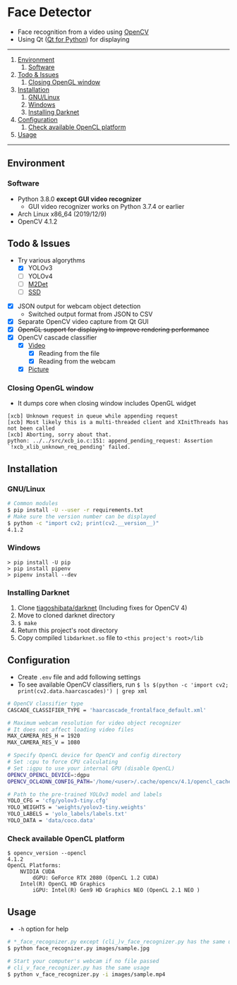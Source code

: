 # Face Detector

- Face recognition from a video using [OpenCV](https://pypi.org/project/opencv-python/)
- Using Qt ([Qt for Python](https://doc.qt.io/qtforpython/index.html)) for displaying

---

1. [Environment](#environment)
    1. [Software](#software)
1. [Todo & Issues](#todo--issues)
    1. [Closing OpenGL window](#closing-opengl-window)
1. [Installation](#installation)
    1. [GNU/Linux](#gnulinux)
    1. [Windows](#windows)
    1. [Installing Darknet](#installing-darknet)
1. [Configuration](#configuration)
    1. [Check available OpenCL platform](#check-available-opencl-platform)
1. [Usage](#usage)

---

## Environment

### Software

- Python 3.8.0 **except GUI video recognizer**
    - GUI video recognizer works on Python 3.7.4 or earlier
- Arch Linux x86_64 (2019/12/9)
- OpenCV 4.1.2

## Todo & Issues

- Try various algorythms
    - [x] YOLOv3
    - [ ] YOLOv4
    - [ ] [M2Det](https://qijiezhao.github.io/imgs/m2det.pdf)
    - [ ] [SSD](https://arxiv.org/pdf/1512.02325.pdf)
- [x] JSON output for webcam object detection
    - Switched output format from JSON to CSV
- [x] Separate OpenCV video capture from Qt GUI
- [x] ~~OpenGL support for displaying to improve rendering performance~~
- [x] OpenCV cascade classifier
    - [x] [Video](https://docs.opencv.org/3.0-beta/doc/py_tutorials/py_gui/py_video_display/py_video_display.html)
        - [x] Reading from the file
        - [x] Reading from the webcam
    - [x] [Picture](https://docs.opencv.org/3.0-beta/doc/py_tutorials/py_objdetect/py_face_detection/py_face_detection.html#face-detection)

### Closing OpenGL window

- It dumps core when closing window includes OpenGL widget

```
[xcb] Unknown request in queue while appending request
[xcb] Most likely this is a multi-threaded client and XInitThreads has not been called
[xcb] Aborting, sorry about that.
python: ../../src/xcb_io.c:151: append_pending_request: Assertion `!xcb_xlib_unknown_req_pending' failed.
```

## Installation

### GNU/Linux

```bash
# Common modules
$ pip install -U --user -r requirements.txt
# Make sure the version number can be displayed
$ python -c "import cv2; print(cv2.__version__)"
4.1.2
```

### Windows

```
> pip install -U pip
> pip install pipenv
> pipenv install --dev
```

### Installing Darknet

1. Clone [tiagoshibata/darknet](https://github.com/tiagoshibata/darknet) (Including fixes for OpenCV 4)
1. Move to cloned darknet directory
1. `$ make`
1. Return this project's root directory
1. Copy compiled `libdarknet.so` file to `<this project's root>/lib`

## Configuration

- Create `.env` file and add following settings
- To see available OpenCV classifiers, run `$ ls $(python -c 'import cv2; print(cv2.data.haarcascades)') | grep xml`

```bash
# OpenCV classifier type
CASCADE_CLASSIFIER_TYPE = 'haarcascade_frontalface_default.xml'

# Maximum webcam resolution for video object recognizer
# It does not affect loading video files
MAX_CAMERA_RES_H = 1920
MAX_CAMERA_RES_V = 1080

# Specify OpenCL device for OpenCV and config directory
# Set :cpu to force CPU calculating
# Set :igpu to use your internal GPU (disable OpenCL)
OPENCV_OPENCL_DEVICE=:dgpu
OPENCV_OCL4DNN_CONFIG_PATH='/home/<user>/.cache/opencv/4.1/opencl_cache'

# Path to the pre-trained YOLOv3 model and labels
YOLO_CFG = 'cfg/yolov3-tiny.cfg'
YOLO_WEIGHTS = 'weights/yolov3-tiny.weights'
YOLO_LABELS = 'yolo_labels/labels.txt'
YOLO_DATA = 'data/coco.data'
```

### Check available OpenCL platform

```
$ opencv_version --opencl
4.1.2
OpenCL Platforms:
    NVIDIA CUDA
        dGPU: GeForce RTX 2080 (OpenCL 1.2 CUDA)
    Intel(R) OpenCL HD Graphics
        iGPU: Intel(R) Gen9 HD Graphics NEO (OpenCL 2.1 NEO )
```

## Usage

- `-h` option for help

```bash
# *_face_recognizer.py except (cli_)v_face_recognizer.py has the same usage
$ python face_recognizer.py images/sample.jpg

# Start your computer's webcam if no file passed
# cli_v_face_recognizer.py has the same usage
$ python v_face_recognizer.py -i images/sample.mp4
```
